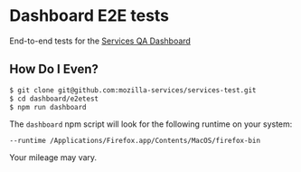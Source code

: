 # Dashboard E2E tests

End-to-end tests for the [Services QA Dashboard](https://github.com/mozilla-services/services-quality-dashboard)

## How Do I Even?
```sh
$ git clone git@github.com:mozilla-services/services-test.git
$ cd dashboard/e2etest
$ npm run dashboard
```

The `dashboard` npm script will look for the following runtime on your system:
```
--runtime /Applications/Firefox.app/Contents/MacOS/firefox-bin
```

Your mileage may vary.
